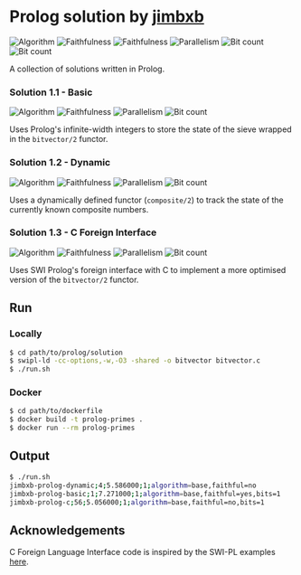 # Prolog solution by [jimbxb](https://github.com/jimbxb)

![Algorithm](https://img.shields.io/badge/Algorithm-base-green)
![Faithfulness](https://img.shields.io/badge/Faithful-yes-green)
![Faithfulness](https://img.shields.io/badge/Faithful-no-yellowgreen)
![Parallelism](https://img.shields.io/badge/Parallel-no-green)
![Bit count](https://img.shields.io/badge/Bits-1-green)
![Bit count](https://img.shields.io/badge/Bits-unknown-yellowgreen)

A collection of solutions written in Prolog. 

### Solution 1.1 - Basic

![Algorithm](https://img.shields.io/badge/Algorithm-base-green)
![Faithfulness](https://img.shields.io/badge/Faithful-yes-green)
![Parallelism](https://img.shields.io/badge/Parallel-no-green)
![Bit count](https://img.shields.io/badge/Bits-1-green)

Uses Prolog's infinite-width integers to store the state of the sieve wrapped in the `bitvector/2` functor.

### Solution 1.2 - Dynamic

![Algorithm](https://img.shields.io/badge/Algorithm-base-green)
![Faithfulness](https://img.shields.io/badge/Faithful-no-yellowgreen)
![Parallelism](https://img.shields.io/badge/Parallel-no-green)
![Bit count](https://img.shields.io/badge/Bits-unknown-yellowgreen)

Uses a dynamically defined functor (`composite/2`) to track the state of the currently known composite numbers. 

### Solution 1.3 - C Foreign Interface

![Algorithm](https://img.shields.io/badge/Algorithm-base-green)
![Faithfulness](https://img.shields.io/badge/Faithful-no-yellowgreen)
![Parallelism](https://img.shields.io/badge/Parallel-no-green)
![Bit count](https://img.shields.io/badge/Bits-1-green)

Uses SWI Prolog's foreign interface with C to implement a more optimised version of the `bitvector/2` functor.

## Run

### Locally

```sh
$ cd path/to/prolog/solution
$ swipl-ld -cc-options,-w,-O3 -shared -o bitvector bitvector.c
$ ./run.sh
```

### Docker

```sh
$ cd path/to/dockerfile
$ docker build -t prolog-primes .
$ docker run --rm prolog-primes
```

## Output

```sh
$ ./run.sh
jimbxb-prolog-dynamic;4;5.586000;1;algorithm=base,faithful=no
jimbxb-prolog-basic;1;7.271000;1;algorithm=base,faithful=yes,bits=1
jimbxb-prolog-c;56;5.056000;1;algorithm=base,faithful=no,bits=1
```

## Acknowledgements

C Foreign Language Interface code is inspired by the SWI-PL examples [here](https://www.swi-prolog.org/pldoc/man?section=foreign).